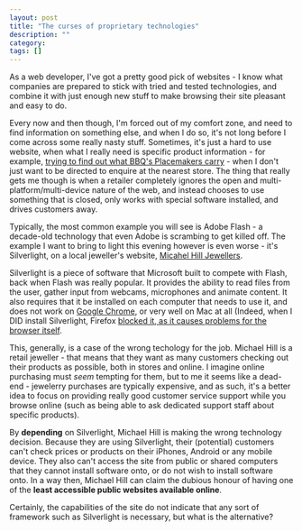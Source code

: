 ```yaml
---
layout: post
title: "The curses of proprietary technologies"
description: ""
category: 
tags: []
---
```


As a web developer, I've got a pretty good pick of websites - I know what companies are prepared to stick with tried and tested technologies, and combine it with just enough new stuff to make browsing their site pleasant and easy to do.

Every now and then though, I'm forced out of my comfort zone, and need to find information on something else, and when I do so, it's not long before I come across some really nasty stuff. Sometimes, it's just a hard to use website, when what I really need is specific product information - for example, [trying to find out what BBQ's Placemakers carry](http://www.placemakers.co.nz/products/outdoor-and-leisure/bbqs.aspx) - when I don't just want to be directed to enquire at the nearest store. The thing that really gets me though is when a retailer completely ignores the open and multi-platform/multi-device nature of the web, and instead chooses to use something that is closed, only works with special software installed, and drives customers away.

Typically, the most common example you will see is Adobe Flash - a decade-old technology that even Adobe is scrambing to get killed off. The example I want to bring to light this evening however is even worse - it's Silverlight, on a local jeweller's website, [Micahel Hill Jewellers](http://michaelhill.com).

Silverlight is a piece of software that Microsoft built to compete with Flash, back when Flash was really popular. It provides the ability to read files from the user, gather input from webcams, microphones and animate content. It also requires that it be installed on each computer that needs to use it, and does not work on [Google Chrome](http://google.com/chrome), or very well on Mac at all (Indeed, when I DID install Silverlight, Firefox [blocked it, as it causes problems for the browser itself](https://addons.mozilla.org/en-US/firefox/blocked/p129).

This, generally, is a case of the wrong techology for the job. Michael Hill is a retail jeweller - that means that they want as many customers checking out their products as possible, both in stores and online. I imagine online purchasing must _seem_ tempting for them, but to me it seems like a dead-end - jewelerry purchases are typically expensive, and as such, it's a better idea to focus on providing really good customer service support while you browse online (such as being able to ask dedicated support staff about specific products).

By **depending** on Silverlight, Michael Hill is making the wrong technology decision. Because they are using Silverlight, their (potential) customers can't check prices or products on their iPhones, Android or any mobile device. They also can't access the site from public or shared computers that they cannot install software onto, or do not wish to install software onto. In a way then, Michael Hill can claim the dubious honour of having one of the **least accessible public websites available online**. 

Certainly, the capabilities of the site do not indicate that any sort of framework such as Silverlight is necessary, but what is the alternative? 